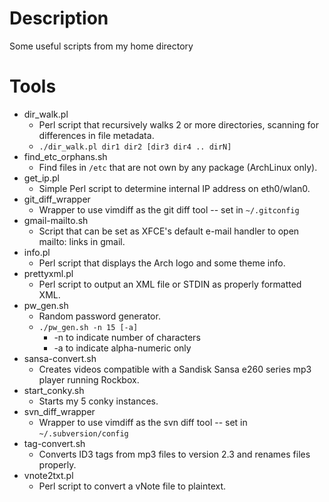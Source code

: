 # Description

Some useful scripts from my home directory

# Tools

* dir\_walk.pl
    * Perl script that recursively walks 2 or more directories, scanning for differences in file metadata. 
    * `./dir_walk.pl dir1 dir2 [dir3 dir4 .. dirN]`
* find\_etc\_orphans.sh
    * Find files in `/etc` that are not own by any package (ArchLinux only).
* get\_ip.pl
    * Simple Perl script to determine internal IP address on eth0/wlan0.
* git\_diff\_wrapper
    * Wrapper to use vimdiff as the git diff tool -- set in `~/.gitconfig`
* gmail-mailto.sh
    * Script that can be set as XFCE's default e-mail handler to open mailto: links in gmail.
* info.pl
    * Perl script that displays the Arch logo and some theme info.
* prettyxml.pl
    * Perl script to output an XML file or STDIN as properly formatted XML.
* pw\_gen.sh
    * Random password generator.
    * `./pw_gen.sh -n 15 [-a]`
        * -n to indicate number of characters
        * -a to indicate alpha-numeric only
* sansa-convert.sh
    * Creates videos compatible with a Sandisk Sansa e260 series mp3 player running Rockbox.
* start\_conky.sh
    * Starts my 5 conky instances.
* svn\_diff\_wrapper
    * Wrapper to use vimdiff as the svn diff tool -- set in `~/.subversion/config`
* tag-convert.sh
    * Converts ID3 tags from mp3 files to version 2.3 and renames files properly.
* vnote2txt.pl
    * Perl script to convert a vNote file to plaintext.
